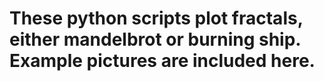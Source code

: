 # These python scripts plot fractals, either mandelbrot or burning ship. Example pictures are included here.

